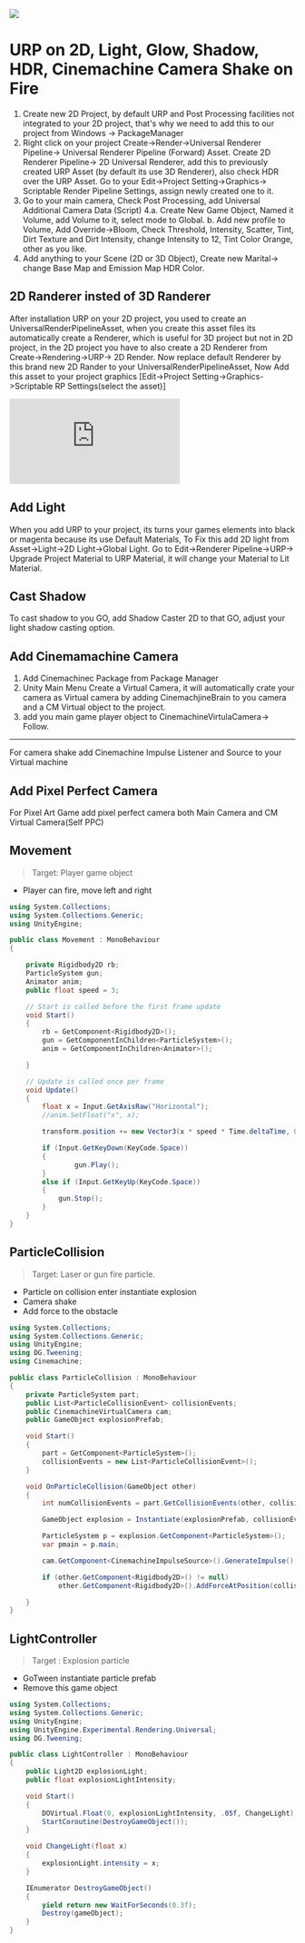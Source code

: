 ![](Doc/Cover.gif)

#  URP on 2D, Light, Glow, Shadow, HDR, Cinemachine Camera Shake on Fire

1. Create new 2D Project, by default URP and Post Processing facilities not integrated to your 2D project, that's why we need to add this to our project from Windows -> PackageManager
2. Right click on your project Create->Render->Universal Renderer Pipeline-> Universal Renderer Pipeline (Forward) Asset.  Create 2D Renderer Pipeline-> 2D Universal Renderer, add this to previously created URP Asset (by default its use 3D Renderer), also check HDR over the URP Asset. Go to your Edit->Project Setting->Graphics-> Scriptable Render Pipeline Settings, assign newly created one to it.
3. Go to your main camera, Check Post Processing, add Universal Additional Camera Data (Script)
4.a. Create New Game Object, Named it Volume, add Volume to it, select mode to Global.
b. Add new profile to Volume, Add Override->Bloom, Check Threshold, Intensity, Scatter, Tint, Dirt Texture and Dirt Intensity, change Intensity to 12, Tint Color Orange, other as you like.
4. Add anything to your Scene (2D or 3D Object), Create new Marital-> change Base Map and Emission Map HDR Color.

## 2D Randerer insted of 3D Randerer
After installation URP on your 2D project, you used to create an UniversalRenderPipelineAsset, when you create this asset files its automatically create a Renderer, which is useful for 3D project but not in 2D project, in the 2D project you have to also create a 2D Renderer from Create->Rendering->URP-> 2D Render. Now replace default Renderer by this brand new 2D Rander to your UniversalRenderPipelineAsset, Now Add this asset to your project graphics [Edit->Project Setting->Graphics->Scriptable RP Settings(select the asset)] 

![Details](https://answers.unity.com/questions/1719967/cant-use-urp-2d-lights.html?childToView=1806547#answer-1806547)



## Add Light
When you add URP to your project, its turns your games elements into black or magenta because its use Default Materials, To Fix this add 2D light from Asset->Light->2D Light->Global Light. Go to Edit->Renderer Pipeline->URP-> Upgrade Project Material to URP Material, it will change your Material to Lit Material.


## Cast Shadow
To cast shadow to you GO, add Shadow Caster 2D to that GO, adjust your light shadow casting option.

## Add Cinemamachine Camera
1. Add Cinemachinec Package from Package Manager
2. Unity Main Menu Create a Virtual Camera, it will automatically crate your camera as Virtual camera by adding CinemachjineBrain to you camera and a CM Virtual object to the project.
3. add you main game player object to CinemachineVirtulaCamera-> Follow.
---------------------------------------------------------------
For camera shake add Cinemachine Impulse Listener and Source to your Virtual machine


## Add Pixel Perfect Camera
For Pixel Art Game add pixel perfect camera both Main Camera and CM Virtual Camera(Self PPC)


## Movement
> Target: Player game object 
* Player can fire, move left and right

```C#
using System.Collections;
using System.Collections.Generic;
using UnityEngine;

public class Movement : MonoBehaviour
{

    private Rigidbody2D rb;
    ParticleSystem gun;
    Animator anim;
    public float speed = 3;

    // Start is called before the first frame update
    void Start()
    {
        rb = GetComponent<Rigidbody2D>();
        gun = GetComponentInChildren<ParticleSystem>();
        anim = GetComponentInChildren<Animator>();

    }

    // Update is called once per frame
    void Update()
    {
        float x = Input.GetAxisRaw("Horizontal");
        //anim.SetFloat("x", x);

        transform.position += new Vector3(x * speed * Time.deltaTime, 0,0);

        if (Input.GetKeyDown(KeyCode.Space))
        {
                gun.Play();
        }
        else if (Input.GetKeyUp(KeyCode.Space))
        {
            gun.Stop();
        }
    }
}

```

## ParticleCollision
> Target: Laser or gun fire particle. 
* Particle on collision enter instantiate explosion 
* Camera shake
* Add force to the obstacle 

```C#
using System.Collections;
using System.Collections.Generic;
using UnityEngine;
using DG.Tweening;
using Cinemachine;

public class ParticleCollision : MonoBehaviour
{
    private ParticleSystem part;
    public List<ParticleCollisionEvent> collisionEvents;
    public CinemachineVirtualCamera cam;
    public GameObject explosionPrefab;

    void Start()
    {
        part = GetComponent<ParticleSystem>();
        collisionEvents = new List<ParticleCollisionEvent>();
    }

    void OnParticleCollision(GameObject other)
    {
        int numCollisionEvents = part.GetCollisionEvents(other, collisionEvents);

        GameObject explosion = Instantiate(explosionPrefab, collisionEvents[0].intersection, Quaternion.identity);

        ParticleSystem p = explosion.GetComponent<ParticleSystem>();
        var pmain = p.main;

        cam.GetComponent<CinemachineImpulseSource>().GenerateImpulse();

        if (other.GetComponent<Rigidbody2D>() != null)
            other.GetComponent<Rigidbody2D>().AddForceAtPosition(collisionEvents[0].intersection * 10 - transform.position, collisionEvents[0].intersection + Vector3.up);

    }
}
```


## LightController
> Target : Explosion particle 
* GoTween instantiate particle prefab
* Remove this game object

```C#
using System.Collections;
using System.Collections.Generic;
using UnityEngine;
using UnityEngine.Experimental.Rendering.Universal;
using DG.Tweening;

public class LightController : MonoBehaviour
{
    public Light2D explosionLight;
    public float explosionLightIntensity;

    void Start()
    {
        DOVirtual.Float(0, explosionLightIntensity, .05f, ChangeLight).OnComplete(() => DOVirtual.Float(explosionLightIntensity, 0, .1f, ChangeLight));
        StartCoroutine(DestroyGameObject());
    }

    void ChangeLight(float x)
    {
        explosionLight.intensity = x;
    }

    IEnumerator DestroyGameObject()
    {
        yield return new WaitForSeconds(0.3f);
        Destroy(gameObject);
    }
}

```
